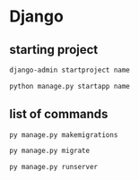 # Django

## starting project

```bash
django-admin startproject name

python manage.py startapp name
```

## list of commands

```bash
py manage.py makemigrations

py manage.py migrate

py manage.py runserver
```
